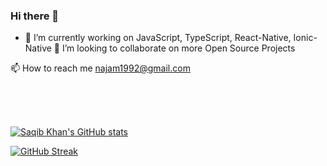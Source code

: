 ### Hi there 👋

- 🔭 I’m currently working on JavaScript, TypeScript, React-Native, Ionic-Native
👯 I’m looking to collaborate on more Open Source Projects

📫 How to reach me najam1992@gmail.com

<br/>
<br/>
<br/>


[![Saqib Khan's GitHub stats](https://github-readme-stats.vercel.app/api?username=saqib92)](https://github.com/anuraghazra/github-readme-stats)


[![GitHub Streak](https://github-readme-streak-stats.herokuapp.com?user=saqib92&theme=tokyonight)](https://git.io/streak-stats)   

<!--
**saqib92/saqib92** is a ✨ _special_ ✨ repository because its `README.md` (this file) appears on your GitHub profile.

Here are some ideas to get you started:

- 🔭 I’m currently working on ...
- 🌱 I’m currently learning ...
- 👯 I’m looking to collaborate on ...
- 🤔 I’m looking for help with ...
- 💬 Ask me about ...
- 📫 How to reach me: ...
- 😄 Pronouns: ...
- ⚡ Fun fact: ...
-->
